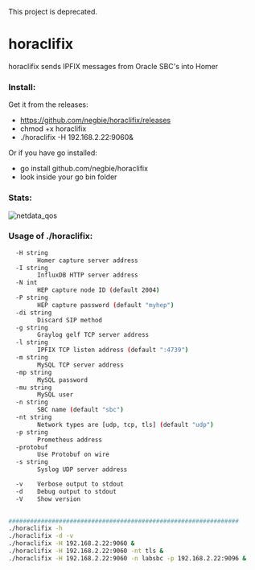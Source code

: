 This project is deprecated.

# horaclifix
horaclifix sends IPFIX messages from Oracle SBC's into Homer


### Install:

Get it from the releases:
* https://github.com/negbie/horaclifix/releases
* chmod +x horaclifix
* ./horaclifix -H 192.168.2.22:9060&

Or if you have go installed:
* go install github.com/negbie/horaclifix
* look inside your go bin folder


### Stats:
![netdata_qos](https://user-images.githubusercontent.com/20154956/28118829-01909016-6713-11e7-9b54-80e626af7222.jpeg)

### Usage of ./horaclifix:

```bash
  -H string
    	Homer capture server address
  -I string
    	InfluxDB HTTP server address
  -N int
    	HEP capture node ID (default 2004)
  -P string
    	HEP capture password (default "myhep")
  -di string
    	Discard SIP method
  -g string
    	Graylog gelf TCP server address
  -l string
    	IPFIX TCP listen address (default ":4739")
  -m string
    	MySQL TCP server address
  -mp string
    	MySQL password
  -mu string
    	MySQL user
  -n string
    	SBC name (default "sbc")
  -nt string
    	Network types are [udp, tcp, tls] (default "udp")
  -p string
    	Prometheus address
  -protobuf
    	Use Protobuf on wire
  -s string
    	Syslog UDP server address

  -v    Verbose output to stdout
  -d    Debug output to stdout
  -V    Show version

  
################################################################
./horaclifix -h
./horaclifix -d -v
./horaclifix -H 192.168.2.22:9060 &
./horaclifix -H 192.168.2.22:9060 -nt tls &
./horaclifix -H 192.168.2.22:9060 -n labsbc -p 192.168.2.22:9096 &

```
